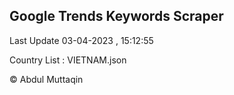 

## Google Trends Keywords Scraper 
 
Last Update 03-04-2023 , 15:12:55

Country List :
VIETNAM.json



© Abdul Muttaqin 
